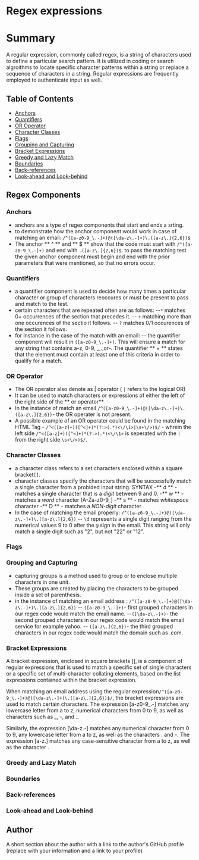 # Regex expressions


# Summary
A regular expression, commonly called regex, is a string of characters used to define a particular search pattern. It is utilized in coding or 
search algroithms to locate specific character patterns within a string or replace a sequence of characters in a string. Regular expressions 
are frequently employed to authenticate input as well.


## Table of Contents

- [Anchors](#anchors)
- [Quantifiers](#quantifiers)
- [OR Operator](#or-operator)
- [Character Classes](#character-classes)
- [Flags](#flags)
- [Grouping and Capturing](#grouping-and-capturing)
- [Bracket Expressions](#bracket-expressions)
- [Greedy and Lazy Match](#greedy-and-lazy-match)
- [Boundaries](#boundaries)
- [Back-references](#back-references)
- [Look-ahead and Look-behind](#look-ahead-and-look-behind)

## Regex Components

### Anchors
- anchors are a type of regex components that start and ends a srting.
- to demonstrate how the anchor component would work in case of matching an email:
`/^([a-z0-9_\.-]+)@([\da-z\.-]+)\.([a-z\.]{2,6})$`
- The anchor ** ^ ** and ** $ ** show that the code must start with `/^([a-z0-9_\.-]+)`
and end with `.([a-z\.]{2,6})$`. to pass the matching test the given anchor component must begin and end with the prior parameters that were mentioned, so that no errors occur. 


### Quantifiers
- a quantifier component is used to decide how many times a particular character or group of characters reoccures or must be present to 
pass and match to the test.
- certain characters that are repeated often are as follows:
--`*` matches 0+ occurrences of the section that precedes it.
-- `+` matching more than one occurences of the sectio it follows.
-- `?` matches 0/1 occurences of the section it follows.
- for instance in the case of the match with an email:
-- the quantifier component will result in `([a-z0-9_\.-]+)`. This will ensure a match for any string that contains a-z, 0-9, _,.,or-.
The quantifier ** + ** states that the element must contain at least one of this criteria in order to qualify for a match.

### OR Operator
- The OR operator also denote as | operator ( `|` refers to the logical OR)
- It can be used to match characters or expressions of either the left of the right side of the ** or operator**
- In the instance of match an email `/^([a-z0-9_\.-]+)@([\da-z\.-]+)\.([a-z\.]{2,6})`- the OR operater is not present.
- A possible example of an OR operater could be found in the matching HTML Tag - `/^<([a-z]+)([^<]+)*(?:>(.*)<\/\1>|\s+\/>)$/` - whrein  the left side `/^<([a-z]+)([^<]+)*(?:>(.*)<\/\1>` is seperated with the `|` from the right side `\s+\/>)$/`.
### Character Classes
- a character class refers to a set characters  enclosed within a square bracket`[]`.
- character classes specify the characters that will be successfully match a single character from a probided input string.
SYNTAX
-** d ** - matches a single character that is a *digit* between 9 and 0.
-** w ** - matches a *word* character [A-Za-z0-9_]
-** s ** - matches *whitespace* character 
-** D ** - matches a *NON-digit* character
- In the case of matching the email properly: `/^([a-z0-9_\.-]+)@([\da-z\.-]+)\.([a-z\.]{2,6})`
-- `\d` represents a single digit ranging from the numerical values 9 to 0 after the `@` sign in the email.
This string will only match a single digit such as "2", but not "22" or "12".

### Flags

### Grouping and Capturing
- capturing groups is a method used to group or to enclose multiple characters in one unit.
- These groups are created by placing the characters to be grouped inside a set of parenthesis.
- in the instance of matching an email address : `/^([a-z0-9_\.-]+)@([\da-z\.-]+)\.([a-z\.]{2,6})`
-- `([a-z0-9_\.-]+)`- first grouped characters in our regex code would match the email name.
--`([\da-z\.-]+)`- the second grouped characters in our regex code would mstch the email service for example yahoo. 
-- `([a-z\.]{2,6})`- the third grouped characters in our regex code would match the domain such as .com.

### Bracket Expressions
A bracket expression, enclosed in square brackets [], is a component of regular expressions that is used to match a specific set of single characters or a specific set of multi-character collating elements, based on the list expressions contained within the bracket expression.

When matching an email address using the regular expression`/^([a-z0-9_\.-]+)@([\da-z\.-]+)\.([a-z\.]{2,6})$/`, the bracket expressions are used to match certain characters. The expression [a-z0-9_\.-] matches any lowercase letter from a to z, numerical characters from 0 to 9, as well as characters such as _, -, and ..

Similarly, the expression [\da-z\.-] matches any numerical character from 0 to 9, any lowercase letter from a to z, as well as the characters . and -. The expression [a-z\.] matches any case-sensitive character from a to z, as well as the character .


### Greedy and Lazy Match

### Boundaries

### Back-references

### Look-ahead and Look-behind

## Author

A short section about the author with a link to the author's GitHub profile (replace with your information and a link to your profile)
